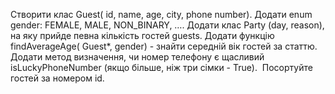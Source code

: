 Створити клас Guest( id, name, age, city, phone number).
Додати enum gender: FEMALE, MALE, NON_BINARY, …. Додати
клас Party (day, reason), на яку прийде певна кількість
гостей guests. Додати функцію findAverageAge( Guest*,
gender) - знайти середній вік гостей за статтю. Додати
метод визначення, чи номер телефону є щасливий
isLuckyPhoneNumber (якщо більше, ніж три сімки - True). 
Посортуйте гостей за номером id.
